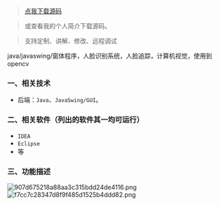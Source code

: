 > [点我下载源码](https://www.notmaker.com/detail/9d481fc375184255adbf68f75baef87a/ghp20250304) 


> 或查看我的个人简介下载源码。

> 支持定制、讲解、修改、远程调试


java/javaswing/窗体程序，人脸识别系统，人脸追踪，计算机视觉，使用到opencv


### 一、相关技术
- 后端：`Java`、`JavaSwing/GUI`。
### 二、相关软件（列出的软件其一均可运行）
- `IDEA`
- `Eclipse`
- 等

### 三、功能描述
![907d675218a88aa3c315bdd24de4116.png](https://store.ptcc9.top/notmaker/user_upload/ba15bc64d0b24c178659372c9c4386bd/2024-03-02%2000:43:56_907d675218a88aa3c315bdd24de4116.png)
![f7cc7c28347d8f9f485d1525b4ddd82.png](https://store.ptcc9.top/notmaker/user_upload/ba15bc64d0b24c178659372c9c4386bd/2024-03-02%2000:44:00_f7cc7c28347d8f9f485d1525b4ddd82.png)
